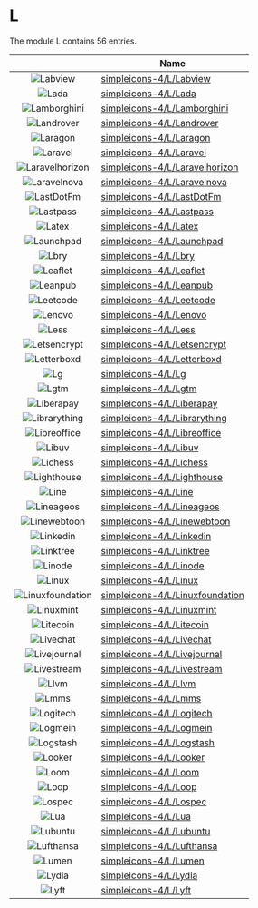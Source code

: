 # L

The module L contains 56 entries.



| |Name|
|:---:|---|
|![Labview](../simpleicons-4/L/Labview.element.png)|[simpleicons-4/L/Labview](../simpleicons-4/L/Labview.md)
|![Lada](../simpleicons-4/L/Lada.element.png)|[simpleicons-4/L/Lada](../simpleicons-4/L/Lada.md)
|![Lamborghini](../simpleicons-4/L/Lamborghini.element.png)|[simpleicons-4/L/Lamborghini](../simpleicons-4/L/Lamborghini.md)
|![Landrover](../simpleicons-4/L/Landrover.element.png)|[simpleicons-4/L/Landrover](../simpleicons-4/L/Landrover.md)
|![Laragon](../simpleicons-4/L/Laragon.element.png)|[simpleicons-4/L/Laragon](../simpleicons-4/L/Laragon.md)
|![Laravel](../simpleicons-4/L/Laravel.element.png)|[simpleicons-4/L/Laravel](../simpleicons-4/L/Laravel.md)
|![Laravelhorizon](../simpleicons-4/L/Laravelhorizon.element.png)|[simpleicons-4/L/Laravelhorizon](../simpleicons-4/L/Laravelhorizon.md)
|![Laravelnova](../simpleicons-4/L/Laravelnova.element.png)|[simpleicons-4/L/Laravelnova](../simpleicons-4/L/Laravelnova.md)
|![LastDotFm](../simpleicons-4/L/LastDotFm.element.png)|[simpleicons-4/L/LastDotFm](../simpleicons-4/L/LastDotFm.md)
|![Lastpass](../simpleicons-4/L/Lastpass.element.png)|[simpleicons-4/L/Lastpass](../simpleicons-4/L/Lastpass.md)
|![Latex](../simpleicons-4/L/Latex.element.png)|[simpleicons-4/L/Latex](../simpleicons-4/L/Latex.md)
|![Launchpad](../simpleicons-4/L/Launchpad.element.png)|[simpleicons-4/L/Launchpad](../simpleicons-4/L/Launchpad.md)
|![Lbry](../simpleicons-4/L/Lbry.element.png)|[simpleicons-4/L/Lbry](../simpleicons-4/L/Lbry.md)
|![Leaflet](../simpleicons-4/L/Leaflet.element.png)|[simpleicons-4/L/Leaflet](../simpleicons-4/L/Leaflet.md)
|![Leanpub](../simpleicons-4/L/Leanpub.element.png)|[simpleicons-4/L/Leanpub](../simpleicons-4/L/Leanpub.md)
|![Leetcode](../simpleicons-4/L/Leetcode.element.png)|[simpleicons-4/L/Leetcode](../simpleicons-4/L/Leetcode.md)
|![Lenovo](../simpleicons-4/L/Lenovo.element.png)|[simpleicons-4/L/Lenovo](../simpleicons-4/L/Lenovo.md)
|![Less](../simpleicons-4/L/Less.element.png)|[simpleicons-4/L/Less](../simpleicons-4/L/Less.md)
|![Letsencrypt](../simpleicons-4/L/Letsencrypt.element.png)|[simpleicons-4/L/Letsencrypt](../simpleicons-4/L/Letsencrypt.md)
|![Letterboxd](../simpleicons-4/L/Letterboxd.element.png)|[simpleicons-4/L/Letterboxd](../simpleicons-4/L/Letterboxd.md)
|![Lg](../simpleicons-4/L/Lg.element.png)|[simpleicons-4/L/Lg](../simpleicons-4/L/Lg.md)
|![Lgtm](../simpleicons-4/L/Lgtm.element.png)|[simpleicons-4/L/Lgtm](../simpleicons-4/L/Lgtm.md)
|![Liberapay](../simpleicons-4/L/Liberapay.element.png)|[simpleicons-4/L/Liberapay](../simpleicons-4/L/Liberapay.md)
|![Librarything](../simpleicons-4/L/Librarything.element.png)|[simpleicons-4/L/Librarything](../simpleicons-4/L/Librarything.md)
|![Libreoffice](../simpleicons-4/L/Libreoffice.element.png)|[simpleicons-4/L/Libreoffice](../simpleicons-4/L/Libreoffice.md)
|![Libuv](../simpleicons-4/L/Libuv.element.png)|[simpleicons-4/L/Libuv](../simpleicons-4/L/Libuv.md)
|![Lichess](../simpleicons-4/L/Lichess.element.png)|[simpleicons-4/L/Lichess](../simpleicons-4/L/Lichess.md)
|![Lighthouse](../simpleicons-4/L/Lighthouse.element.png)|[simpleicons-4/L/Lighthouse](../simpleicons-4/L/Lighthouse.md)
|![Line](../simpleicons-4/L/Line.element.png)|[simpleicons-4/L/Line](../simpleicons-4/L/Line.md)
|![Lineageos](../simpleicons-4/L/Lineageos.element.png)|[simpleicons-4/L/Lineageos](../simpleicons-4/L/Lineageos.md)
|![Linewebtoon](../simpleicons-4/L/Linewebtoon.element.png)|[simpleicons-4/L/Linewebtoon](../simpleicons-4/L/Linewebtoon.md)
|![Linkedin](../simpleicons-4/L/Linkedin.element.png)|[simpleicons-4/L/Linkedin](../simpleicons-4/L/Linkedin.md)
|![Linktree](../simpleicons-4/L/Linktree.element.png)|[simpleicons-4/L/Linktree](../simpleicons-4/L/Linktree.md)
|![Linode](../simpleicons-4/L/Linode.element.png)|[simpleicons-4/L/Linode](../simpleicons-4/L/Linode.md)
|![Linux](../simpleicons-4/L/Linux.element.png)|[simpleicons-4/L/Linux](../simpleicons-4/L/Linux.md)
|![Linuxfoundation](../simpleicons-4/L/Linuxfoundation.element.png)|[simpleicons-4/L/Linuxfoundation](../simpleicons-4/L/Linuxfoundation.md)
|![Linuxmint](../simpleicons-4/L/Linuxmint.element.png)|[simpleicons-4/L/Linuxmint](../simpleicons-4/L/Linuxmint.md)
|![Litecoin](../simpleicons-4/L/Litecoin.element.png)|[simpleicons-4/L/Litecoin](../simpleicons-4/L/Litecoin.md)
|![Livechat](../simpleicons-4/L/Livechat.element.png)|[simpleicons-4/L/Livechat](../simpleicons-4/L/Livechat.md)
|![Livejournal](../simpleicons-4/L/Livejournal.element.png)|[simpleicons-4/L/Livejournal](../simpleicons-4/L/Livejournal.md)
|![Livestream](../simpleicons-4/L/Livestream.element.png)|[simpleicons-4/L/Livestream](../simpleicons-4/L/Livestream.md)
|![Llvm](../simpleicons-4/L/Llvm.element.png)|[simpleicons-4/L/Llvm](../simpleicons-4/L/Llvm.md)
|![Lmms](../simpleicons-4/L/Lmms.element.png)|[simpleicons-4/L/Lmms](../simpleicons-4/L/Lmms.md)
|![Logitech](../simpleicons-4/L/Logitech.element.png)|[simpleicons-4/L/Logitech](../simpleicons-4/L/Logitech.md)
|![Logmein](../simpleicons-4/L/Logmein.element.png)|[simpleicons-4/L/Logmein](../simpleicons-4/L/Logmein.md)
|![Logstash](../simpleicons-4/L/Logstash.element.png)|[simpleicons-4/L/Logstash](../simpleicons-4/L/Logstash.md)
|![Looker](../simpleicons-4/L/Looker.element.png)|[simpleicons-4/L/Looker](../simpleicons-4/L/Looker.md)
|![Loom](../simpleicons-4/L/Loom.element.png)|[simpleicons-4/L/Loom](../simpleicons-4/L/Loom.md)
|![Loop](../simpleicons-4/L/Loop.element.png)|[simpleicons-4/L/Loop](../simpleicons-4/L/Loop.md)
|![Lospec](../simpleicons-4/L/Lospec.element.png)|[simpleicons-4/L/Lospec](../simpleicons-4/L/Lospec.md)
|![Lua](../simpleicons-4/L/Lua.element.png)|[simpleicons-4/L/Lua](../simpleicons-4/L/Lua.md)
|![Lubuntu](../simpleicons-4/L/Lubuntu.element.png)|[simpleicons-4/L/Lubuntu](../simpleicons-4/L/Lubuntu.md)
|![Lufthansa](../simpleicons-4/L/Lufthansa.element.png)|[simpleicons-4/L/Lufthansa](../simpleicons-4/L/Lufthansa.md)
|![Lumen](../simpleicons-4/L/Lumen.element.png)|[simpleicons-4/L/Lumen](../simpleicons-4/L/Lumen.md)
|![Lydia](../simpleicons-4/L/Lydia.element.png)|[simpleicons-4/L/Lydia](../simpleicons-4/L/Lydia.md)
|![Lyft](../simpleicons-4/L/Lyft.element.png)|[simpleicons-4/L/Lyft](../simpleicons-4/L/Lyft.md)

